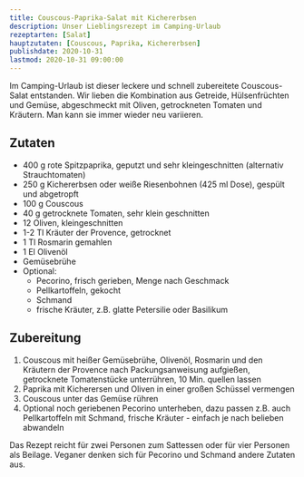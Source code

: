 ```yaml
---
title: Couscous-Paprika-Salat mit Kichererbsen
description: Unser Lieblingsrezept im Camping-Urlaub
rezeptarten: [Salat]
hauptzutaten: [Couscous, Paprika, Kichererbsen]
publishdate: 2020-10-31
lastmod: 2020-10-31 09:00:00
---
```


Im Camping-Urlaub ist dieser leckere und schnell zubereitete Couscous-Salat entstanden. Wir lieben die Kombination aus Getreide, Hülsenfrüchten und Gemüse, abgeschmeckt mit Oliven, getrockneten Tomaten und Kräutern. Man kann sie immer wieder neu variieren.

## Zutaten

- 400 g rote Spitzpaprika, geputzt und sehr kleingeschnitten (alternativ Strauchtomaten)
- 250 g Kichererbsen oder weiße Riesenbohnen (425 ml Dose), gespült und abgetropft
- 100 g Couscous
- 40 g getrocknete Tomaten, sehr klein geschnitten
- 12 Oliven, kleingeschnitten
- 1-2 Tl Kräuter der Provence, getrocknet
- 1 Tl Rosmarin gemahlen
- 1 El Olivenöl
- Gemüsebrühe
- Optional:
  - Pecorino, frisch gerieben, Menge nach Geschmack
  - Pellkartoffeln, gekocht
  - Schmand
  - frische Kräuter, z.B. glatte Petersilie oder Basilikum

## Zubereitung

1. Couscous mit heißer Gemüsebrühe, Olivenöl, Rosmarin und den Kräutern der Provence nach Packungsanweisung aufgießen, getrocknete Tomatenstücke unterrühren, 10 Min. quellen lassen
2. Paprika mit Kicherersen und Oliven in einer großen Schüssel vermengen
3. Couscous unter das Gemüse rühren
4. Optional noch geriebenen Pecorino unterheben, dazu passen z.B. auch Pellkartoffeln mit Schmand, frische Kräuter - einfach je nach belieben abwandeln

Das Rezept reicht für zwei Personen zum Sattessen oder für vier Personen als Beilage. Veganer denken sich für Pecorino und Schmand andere Zutaten aus. 
